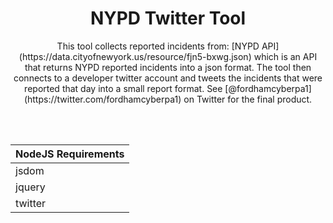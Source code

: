# <div align="center">NYPD Twitter Tool</div>

<div align="center">This tool collects reported incidents from: [NYPD API](https://data.cityofnewyork.us/resource/fjn5-bxwg.json) which is an API that returns NYPD reported incidents into a json format.
The tool then connects to a developer twitter account and tweets the incidents that were reported that day into a small report format. See 
[@fordhamcyberpa1](https://twitter.com/fordhamcyberpa1)
on Twitter for the final product.</div>

</br></br>

|NodeJS Requirements|
|-------------------|
|jsdom|
|jquery|
|twitter|
